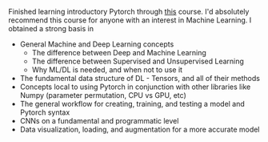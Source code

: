 Finished learning introductory Pytorch through [this](https://youtu.be/V_xro1bcAuA) course. 
I'd absolutely recommend this course for anyone with an interest in Machine Learning.
I obtained a strong basis in
- General Machine and Deep Learning concepts
    - The difference between Deep and Machine Learning
    - The difference between Supervised and Unsupervised Learning
    - Why ML/DL is needed, and when not to use it
- The fundamental data structure of DL - Tensors, and all of their methods
- Concepts local to using Pytorch in conjunction with other libraries like Numpy (parameter permutation, CPU vs GPU, etc)
- The general workflow for creating, training, and testing a model and Pytorch syntax
- CNNs on a fundamental and programmatic level
- Data visualization, loading, and augmentation for a more accurate model
